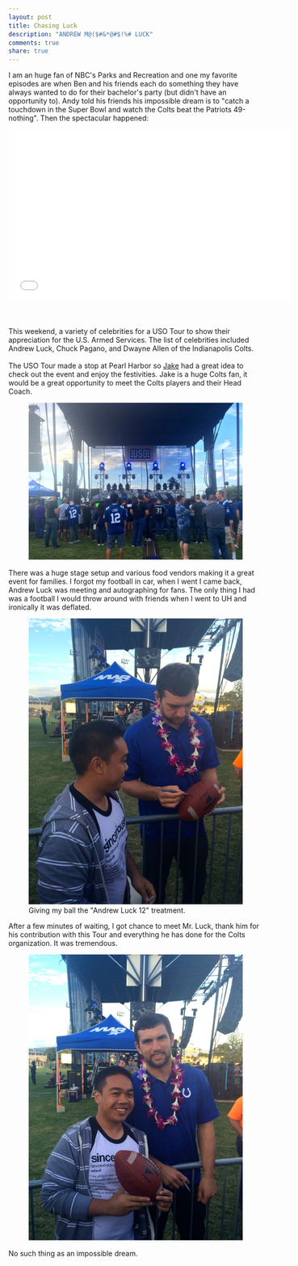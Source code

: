 ```yaml
---
layout: post
title: Chasing Luck
description: "ANDREW M@($#&*@#$!%# LUCK"
comments: true
share: true
---
```


I am an huge fan of NBC's Parks and Recreation and one my favorite episodes are when Ben and his friends each do something they have always wanted to do for their bachelor's party (but didn't have an opportunity to). Andy told his friends his impossible dream is to "catch a touchdown in the Super Bowl and watch the Colts beat the Patriots 49-nothing". Then the spectacular happened:

<iframe width="560" height="340" src="//www.youtube.com/embed/y4KIm9y6Rss" frameborder="0" allowfullscreen></iframe>

<br><br>
This weekend, a variety of celebrities for a USO Tour to show their appreciation for the U.S. Armed Services. The list of celebrities included Andrew Luck, Chuck Pagano, and Dwayne Allen of the Indianapolis Colts.
<br><br>
The USO Tour made a stop at Pearl Harbor so [Jake](http://twitter.com/jaketsuyemura) had a great idea to check out the event and enjoy the festivities. Jake is a huge Colts fan, it would be a great opportunity to meet the Colts players and their Head Coach. 

<figure>
	<img src="/images/chasing-luck/uso-tour.jpg">
</figure>

There was a huge stage setup and various food vendors making it a great event for families. I forgot my football in car, when I went I came back, Andrew Luck was meeting and autographing for fans. The only thing I had was a football I would throw around with friends when I went to UH and ironically it was deflated.

<figure>
	<img src="/images/chasing-luck/luck-1.jpg">
	<figcaption>Giving my ball the "Andrew Luck 12" treatment.</figcaption>
</figure>

After a few minutes of waiting, I got chance to meet Mr. Luck, thank him for his contribution with this Tour and everything he has done for the Colts organization. It was tremendous. 

<figure>
	<img src="/images/chasing-luck/luck-2.jpg">
</figure>

No such thing as an impossible dream.

